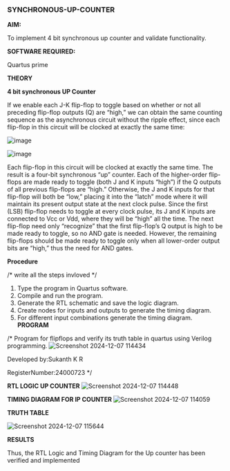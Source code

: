 ### SYNCHRONOUS-UP-COUNTER

**AIM:**

To implement 4 bit synchronous up counter and validate functionality.

**SOFTWARE REQUIRED:**

Quartus prime

**THEORY**

**4 bit synchronous UP Counter**

If we enable each J-K flip-flop to toggle based on whether or not all preceding flip-flop outputs (Q) are “high,” we can obtain the same counting sequence as the asynchronous circuit without the ripple effect, since each flip-flop in this circuit will be clocked at exactly the same time:

![image](https://github.com/naavaneetha/SYNCHRONOUS-UP-COUNTER/assets/154305477/d5db3fa0-e413-404c-b80e-b2f39d82e7e8)


![image](https://github.com/naavaneetha/SYNCHRONOUS-UP-COUNTER/assets/154305477/52cb61eb-d04b-442d-810c-31185a68410b)

Each flip-flop in this circuit will be clocked at exactly the same time.
The result is a four-bit synchronous “up” counter. Each of the higher-order flip-flops are made ready to toggle (both J and K inputs “high”) if the Q outputs of all previous flip-flops are “high.”
Otherwise, the J and K inputs for that flip-flop will both be “low,” placing it into the “latch” mode where it will maintain its present output state at the next clock pulse.
Since the first (LSB) flip-flop needs to toggle at every clock pulse, its J and K inputs are connected to Vcc or Vdd, where they will be “high” all the time.
The next flip-flop need only “recognize” that the first flip-flop’s Q output is high to be made ready to toggle, so no AND gate is needed.
However, the remaining flip-flops should be made ready to toggle only when all lower-order output bits are “high,” thus the need for AND gates.

**Procedure**

/* write all the steps invloved */

1. Type the program in Quartus software.
2. Compile and run the program.
3. Generate the RTL schematic and save the logic diagram.
4. Create nodes for inputs and outputs to generate the timing diagram.
5. For different input combinations generate the timing diagram.
**PROGRAM**

/* Program for flipflops and verify its truth table in quartus using Verilog programming. 
![Screenshot 2024-12-07 114434](https://github.com/user-attachments/assets/aa1d63e5-d670-48a0-91ed-4032e47eceb8)

Developed by:Sukanth K R 

RegisterNumber:24000723
*/

**RTL LOGIC UP COUNTER**
![Screenshot 2024-12-07 114448](https://github.com/user-attachments/assets/ab525a14-8fae-4109-a702-895d99452ca3)

**TIMING DIAGRAM FOR IP COUNTER**
![Screenshot 2024-12-07 114059](https://github.com/user-attachments/assets/cf41d7a7-1f17-4d46-80a2-7df3b16eed11)

**TRUTH TABLE**


![Screenshot 2024-12-07 115644](https://github.com/user-attachments/assets/0462bce8-80f3-4037-b324-9050cee0fce1)

**RESULTS**

Thus, the RTL Logic and Timing Diagram for the Up counter has been verified and implemented
